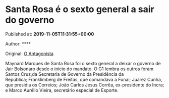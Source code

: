 
# Santa Rosa é o sexto general a sair do governo

Published at: **2019-11-05T11:31:55+00:00**

Author: ****

Original: [O Antagonista](https://www.oantagonista.com/brasil/santa-rosa-e-o-sexto-general-a-sair-do-governo/)

Maynard Marques de Santa Rosa foi o sexto general a deixar o governo de Jair Bolsonaro desde o início do mandato.
O G1 lembra os outros foram Santos Cruz,da Secretaria de Governo da Presidência da República; Franklimberg de Freitas, que comandava a Funai; Juarez Cunha, que presidia os Correios; João Carlos Jesus Corrêa, ex-presidente do Incra; e Marco Aurélio Vieira, secretário especial de Esporte.
 
